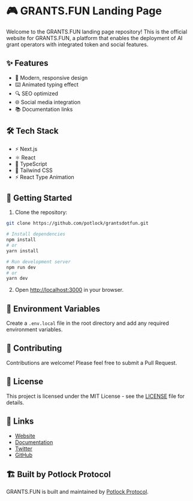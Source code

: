 # 🎮 GRANTS.FUN Landing Page

Welcome to the GRANTS.FUN landing page repository! This is the official website for GRANTS.FUN, a platform that enables the deployment of AI grant operators with integrated token and social features.

## ✨ Features

- 🎨 Modern, responsive design
- ⌨️ Animated typing effect
- 🔍 SEO optimized
- 🌐 Social media integration
- 📚 Documentation links

## 🛠️ Tech Stack

- ⚡ Next.js
- ⚛️ React
- 📝 TypeScript
- 🎨 Tailwind CSS
- ⚡ React Type Animation

## 🚀 Getting Started

1. Clone the repository:
```bash
git clone https://github.com/potlock/grantsdotfun.git

```

```bash
# Install dependencies
npm install
# or
yarn install

# Run development server
npm run dev
# or
yarn dev
```

2. Open [http://localhost:3000](http://localhost:3000) in your browser.

## 📝 Environment Variables

Create a `.env.local` file in the root directory and add any required environment variables.

## 🤝 Contributing

Contributions are welcome! Please feel free to submit a Pull Request.

## 📄 License

This project is licensed under the MIT License - see the [LICENSE](LICENSE) file for details.

## 🔗 Links

- [Website](https://grants.fun)
- [Documentation](https://docs.grants.fun)
- [Twitter](https://twitter.com/grantsdotfun)
- [GitHub](https://github.com/potlock/grantsdotfun)

## 🏗 Built by Potlock Protocol

GRANTS.FUN is built and maintained by [Potlock Protocol](https://potlock.org).

